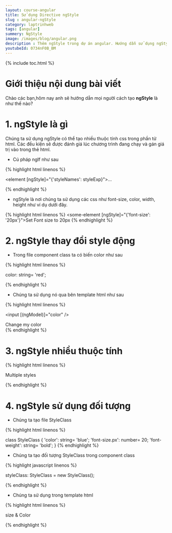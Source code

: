 ```yaml
---
layout: course-angular
title: Sử dụng Directive ngStyle
slug : angular-ngStyle
category: laptrinhweb
tags: [angular]
summery: NgStyle 
image: /images/blog/angular.png
description : Thêm ngStyle trong dự án angular. Hướng dẫn sử dụng ngStyle vào dự án Angular. Hướng dẫn các tạo ngStyle vào dự án.
youtubeId: 0734nF0B_BM
---
```


{% include toc.html %}

# **Giới thiệu nội dung bài viết**

Chào các bạn,hôm nay anh sẽ hướng dẫn mọi người cách tạo <b>ngStyle</b> là như thế nào? 

# **1. ngStyle là gì**

Chúng ta sử dụng ngStyle có thể tạo nhiều thuộc tính css trong phần tử html. Các đều kiện sẽ được đánh giá lúc chương trình đang chạy và gán giá trị vào trong thẻ html.

- Cú pháp ngIf như sau

{% highlight html  linenos %}

<element [ngStyle]="{'styleNames': styleExp}">...</element>

{% endhighlight %}

- ngStyle là nơi chúng ta sử dụng các css như font-size, color, width, height như ví dụ dưới đây.

{% highlight html  linenos %}
<some-element [ngStyle]="{'font-size': '20px'}">Set Font size to 20px</some-element>
{% endhighlight %}

# **2. ngStyle thay đổi style động**

- Trong file component class ta có biến color như sau

{% highlight html  linenos %}

color: string= 'red';

{% endhighlight %}

- Chúng ta sử dụng nó qua bên template html như sau

{% highlight html  linenos %}

<input [(ngModel)]="color" /> 
<div [ngStyle]="{'color': color}">Change my color</div>
{% endhighlight %}

# **3. ngStyle nhiều thuộc tính**

{% highlight html  linenos %}

<p [ngStyle]="{'color': 'purple',
               'font-size': '20px',
               'font-weight': 'bold'}">
     Multiple styles
</p>
{% endhighlight %}

# **4. ngStyle sử dụng đối tượng**

- Chúng ta tạo file StyleClass

{% highlight html  linenos %}

class StyleClass {
   'color': string= 'blue';
   'font-size.px': number= 20;
   'font-weight': string= 'bold'; 
}
{% endhighlight %}

- Chúng ta tạo đối tượng StyleClass trong component class

{% highlight javascript  linenos %}

styleClass: StyleClass = new StyleClass();

{% endhighlight %}

- Chúng ta sử dụng trong template html

{% highlight html  linenos %}

<div [ngStyle]="styleClass">size & Color</div>

{% endhighlight %}



